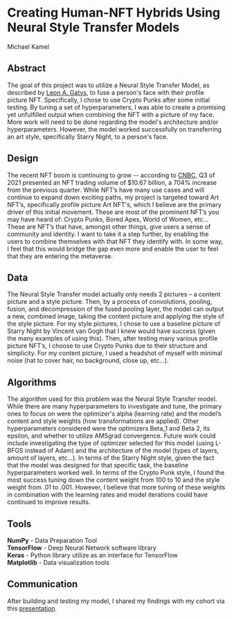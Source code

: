 # Creating Human-NFT Hybrids Using Neural Style Transfer Models
Michael Kamel

## Abstract
The goal of this project was to utilize a Neural Style Transfer Model, as described by [Leon A. Gatys](https://arxiv.org/abs/1508.06576), to fuse a person's face with their profile picture NFT. Specifically, I chose to use Crypto Punks after some initial testing. By tuning a set of hyperparameters, I was able to create a promising yet unfulfilled output when combining the NFT with a picture of my face. More work will need to be done regarding the model's architecture and/or hyperparameters. However, the model worked successfully on transferring an art style, specifically Starry Night, to a person's face.

## Design
The recent NFT boom is continuing to grow -- according to [CNBC](https://www.cnbc.com/2021/10/06/nft-trading-volume-hit-10-billion-2-reasons-why-people-are-buying.html), Q3 of 2021 presented an NFT trading volume of $10.67 billion, a 704% increase from the previous quarter. While NFT’s have many use cases and will continue to expand down exciting paths, my project is targeted toward Art NFT’s, specifically profile picture Art NFT's, which I believe are the primary driver of this initial movement. These are most of the prominent NFT’s you may have heard of: Crypto Punks, Bored Apes, World of Women, etc… These are NFT’s that have, amongst other things, give users a sense of community and identity. I want to take it a step further, by enabling the users to combine themselves with that NFT they identify with. In some way, I feel that this would bridge the gap even more and enable the user to feel that they are entering the metaverse.

## Data
The Neural Style Transfer model actually only needs 2 pictures – a content picture and a style picture. Then, by a process of convolutions, pooling, fusion, and decompression of the fused pooling layer, the model can output a new, combined image, taking the content picture and applying the style of the style picture. For my style pictures, I chose to use a baseline picture of Starry Night by Vincent van Gogh that I knew would have success (given the many examples of using this). Then, after testing many various profile picture NFT’s, I choose to use Crypto Punks due to their structure and simplicity. For my content picture, I used a headshot of myself with minimal noise (hat to cover hair, no background, close up, etc…).

## Algorithms
The algorithm used for this problem was the Neural Style Transfer model. While there are many hyperparameters to investigate and tune, the primary ones to focus on were the optimizer's alpha (learning rate) and the model’s content and style weights (how transformations are applied). Other hyperparameters considered were the optimizers Beta_1 and Beta 2, its epsilon, and whether to utilize AMSgrad convergence. Future work could include investigating the type of optimizer selected for this model (using L-BFGS instead of Adam) and the architecture of the model (types of layers, amount of layers, etc…). In terms of the Starry Night style, given the fact that the model was designed for that specific task, the baseline hyperparameters worked well. In terms of the Crypto Punk style, I found the most success tuning down the content weight from 100 to 10 and the style weight from .01 to .001. However, I believe that more tuning of these weights in combination with the learning rates and model iterations could have continued to improve results.

## Tools
**NumPy** - Data Preparation Tool  
**TensorFlow** - Deep Neural Network software library   
**Keras** - Python library utilize as an interface for TensorFlow  
**Matplotlib** - Data visualization tools  

## Communication
After building and testing my model, I shared my findings with my cohort via this [presentation](https://github.com/Michael-A-Kamel/Deep-Learning/blob/main/Deep%20Learning%20Presentation.pdf).
